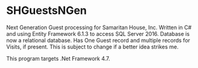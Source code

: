 # SHGuestsNGen
Next Generation Guest processing for Samaritan House, Inc.
Written in C# and using Entity Framework 6.1.3 to access SQL Server 2016.
Database is now a relational database. 
Has One Guest record and multiple records for Visits, if present.
This is subject to change if a better idea strikes me.

This program targets .Net Framework 4.7.
